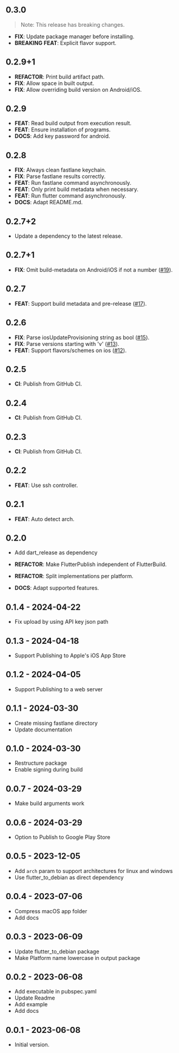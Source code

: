 ## 0.3.0

> Note: This release has breaking changes.

 - **FIX**: Update package manager before installing.
 - **BREAKING** **FEAT**: Explicit flavor support.

## 0.2.9+1

 - **REFACTOR**: Print build artifact path.
 - **FIX**: Allow space in built output.
 - **FIX**: Allow overriding build version on Android/iOS.

## 0.2.9

 - **FEAT**: Read build output from execution result.
 - **FEAT**: Ensure installation of programs.
 - **DOCS**: Add key password for android.

## 0.2.8

 - **FIX**: Always clean fastlane keychain.
 - **FIX**: Parse fastlane results correctly.
 - **FEAT**: Run fastlane command asynchronously.
 - **FEAT**: Only print build metadata when necessary.
 - **FEAT**: Run flutter command asynchronously.
 - **DOCS**: Adapt README.md.

## 0.2.7+2

 - Update a dependency to the latest release.

## 0.2.7+1

 - **FIX**: Omit build-metadata on Android/iOS if not a number ([#19](https://github.com/Oberhauser-dev/dart_packages/issues/19)).

## 0.2.7

 - **FEAT**: Support build metadata and pre-release ([#17](https://github.com/Oberhauser-dev/dart_packages/issues/17)).

## 0.2.6

 - **FIX**: Parse iosUpdateProvisioning string as bool ([#15](https://github.com/Oberhauser-dev/dart_packages/issues/15)).
 - **FIX**: Parse versions starting with 'v' ([#13](https://github.com/Oberhauser-dev/dart_packages/issues/13)).
 - **FEAT**: Support flavors/schemes on ios ([#12](https://github.com/Oberhauser-dev/dart_packages/issues/12)).

## 0.2.5

 - **CI**: Publish from GitHub CI.

## 0.2.4

 - **CI**: Publish from GitHub CI.

## 0.2.3

 - **CI**: Publish from GitHub CI.

## 0.2.2

 - **FEAT**: Use ssh controller.

## 0.2.1

 - **FEAT**: Auto detect arch.

## 0.2.0

 - Add dart_release as dependency

 - **REFACTOR**: Make FlutterPublish independent of FlutterBuild.
 - **REFACTOR**: Split implementations per platform.
 - **DOCS**: Adapt supported features.

## 0.1.4 - 2024-04-22

- Fix upload by using API key json path

## 0.1.3 - 2024-04-18

- Support Publishing to Apple's iOS App Store

## 0.1.2 - 2024-04-05

- Support Publishing to a web server

## 0.1.1 - 2024-03-30

- Create missing fastlane directory
- Update documentation

## 0.1.0 - 2024-03-30

- Restructure package
- Enable signing during build

## 0.0.7 - 2024-03-29

- Make build arguments work

## 0.0.6 - 2024-03-29

- Option to Publish to Google Play Store

## 0.0.5 - 2023-12-05

- Add `arch` param to support architectures for linux and windows
- Use flutter_to_debian as direct dependency

## 0.0.4 - 2023-07-06

- Compress macOS app folder
- Add docs

## 0.0.3 - 2023-06-09

- Update flutter_to_debian package
- Make Platform name lowercase in output package

## 0.0.2 - 2023-06-08

- Add executable in pubspec.yaml
- Update Readme
- Add example
- Add docs

## 0.0.1 - 2023-06-08

- Initial version.
